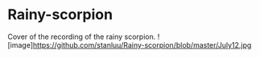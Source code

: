 # Rainy-scorpion
Cover of the recording of the rainy scorpion.
![image]https://github.com/stanluu/Rainy-scorpion/blob/master/July12.jpg
